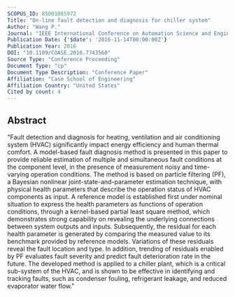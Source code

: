 ```yaml
---
SCOPUS_ID: 85001085972
Title: "On-line fault detection and diagnosis for chiller system"
Author: "Wang P."
Journal: "IEEE International Conference on Automation Science and Engineering"
Publication Date: {'$date': '2016-11-14T00:00:00Z'}
Publication Year: 2016
DOI: "10.1109/COASE.2016.7743560"
Source Type: "Conference Proceeding"
Document Type: "cp"
Document Type Description: "Conference Paper"
Affiliation: "Case School of Engineering"
Affiliation Country: "United States"
Cited by count: 4
---
```


## Abstract
"Fault detection and diagnosis for heating, ventilation and air conditioning system (HVAC) significantly impact energy efficiency and human thermal comfort. A model-based fault diagnosis method is presented in this paper to provide reliable estimation of multiple and simultaneous fault conditions at the component level, in the presence of measurement noisy and time-varying operation conditions. The method is based on particle filtering (PF), a Bayesian nonlinear joint-state-and-parameter estimation technique, with physical health parameters that describe the operation status of HVAC components as input. A reference model is established first under nominal situation to express the health parameters as functions of operation conditions, through a kernel-based partial least square method, which demonstrates strong capability on revealing the underlying connections between system outputs and inputs. Subsequently, the residual for each health parameter is generated by comparing the measured value to its benchmark provided by reference models. Variations of these residuals reveal the fault location and type. In addition, trending of residuals enabled by PF evaluates fault severity and predict fault deterioration rate in the future. The developed method is applied to a chiller plant, which is a critical sub-system of the HVAC, and is shown to be effective in identifying and tracking faults, such as condenser fouling, refrigerant leakage, and reduced evaporator water flow."
